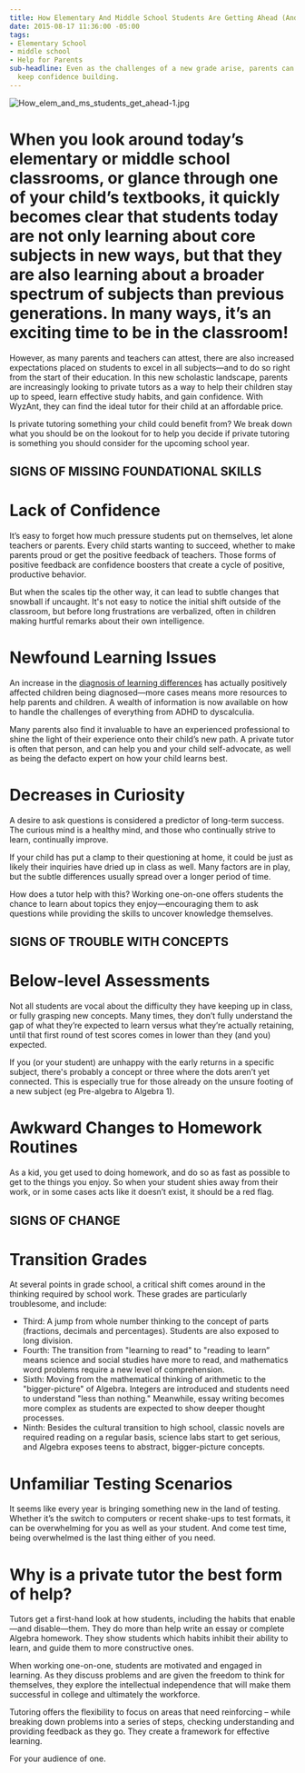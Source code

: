 ```yaml
---
title: How Elementary And Middle School Students Are Getting Ahead (And Staying There)
date: 2015-08-17 11:36:00 -05:00
tags:
- Elementary School
- middle school
- Help for Parents
sub-headline: Even as the challenges of a new grade arise, parents can make sure students
  keep confidence building.
---
```


![How_elem_and_ms_students_get_ahead-1.jpg](/blog/uploads/How_elem_and_ms_students_get_ahead-1.jpg)

# When you look around today’s elementary or middle school classrooms, or glance through one of your child’s textbooks, it quickly becomes clear that students today are not only learning about core subjects in new ways, but that they are also learning about a broader spectrum of subjects than previous generations. In many ways, it’s an exciting time to be in the classroom!

However, as many parents and teachers can attest, there are also increased expectations placed on students to excel in all subjects—and to do so right from the start of their education. In this new scholastic landscape, parents are increasingly looking to private tutors as a way to help their children stay up to speed, learn effective study habits, and gain confidence. With WyzAnt, they can find the ideal tutor for their child at an affordable price.

Is private tutoring something your child could benefit from? We break down what you should be on the lookout for to help you decide if private tutoring is something you should consider for the upcoming school year.

## SIGNS OF MISSING FOUNDATIONAL SKILLS

# Lack of Confidence

It’s easy to forget how much pressure students put on themselves, let alone teachers or parents. Every child starts wanting to succeed, whether to make parents proud or get the positive feedback of teachers. Those forms of positive feedback are confidence boosters that create a cycle of positive, productive behavior.

But when the scales tip the other way, it can lead to subtle changes that snowball if uncaught. It's not easy to notice the initial shift outside of the classroom, but before long frustrations are verbalized, often in children making hurtful remarks about their own intelligence.

# Newfound Learning Issues

An increase in the [diagnosis of learning differences](http://www.npr.org/2014/08/19/341674577/whats-behind-the-stark-rise-in-childrens-disabilities) has actually positively affected children being diagnosed—more cases means more resources to help parents and children. A wealth of information is now available on how to handle the challenges of everything from ADHD to dyscalculia.

Many parents also find it invaluable to have an experienced professional to shine the light of their experience onto their child’s new path. A private tutor is often that person, and can help you and your child self-advocate, as well as being the defacto expert on how your child learns best.

# Decreases in Curiosity

A desire to ask questions is considered a predictor of long-term success. The curious mind is a healthy mind, and those who continually strive to learn, continually improve.

If your child has put a clamp to their questioning at home, it could be just as likely their inquiries have dried up in class as well. Many factors are in play, but the subtle differences usually spread over a longer period of time.

How does a tutor help with this? Working one-on-one offers students the chance to learn about topics they enjoy—encouraging them to ask questions while providing the skills to uncover knowledge themselves.

## SIGNS OF TROUBLE WITH CONCEPTS

# Below-level Assessments

Not all students are vocal about the difficulty they have keeping up in class, or fully grasping new concepts. Many times, they don’t fully understand the gap of what they’re expected to learn versus what they’re actually retaining, until that first round of test scores comes in lower than they (and you) expected.

If you (or your student) are unhappy with the early returns in a specific subject, there's probably a concept or three where the dots aren’t yet connected. This is especially true for those already on the unsure footing of a new subject (eg Pre-algebra to Algebra 1).

# Awkward Changes to Homework Routines

As a kid, you get used to doing homework, and do so as fast as possible to get to the things you enjoy. So when your student shies away from their work, or in some cases acts like it doesn’t exist, it should be a red flag.

## SIGNS OF CHANGE

# Transition Grades

At several points in grade school, a critical shift comes around in the thinking required by school work. These grades are particularly troublesome, and include:

* Third: A jump from whole number thinking to the concept of parts (fractions, decimals and percentages). Students are also exposed to long division.
* Fourth: The transition from "learning to read" to "reading to learn” means science and social studies have more to read, and mathematics word problems require a new level of comprehension.
* Sixth: Moving from the mathematical thinking of arithmetic to the "bigger-picture" of Algebra. Integers are introduced and students need to understand "less than nothing." Meanwhile, essay writing becomes more complex as students are expected to show deeper thought processes.
* Ninth: Besides the cultural transition to high school, classic novels are required reading on a regular basis, science labs start to get serious, and Algebra exposes teens to abstract, bigger-picture concepts.

# Unfamiliar Testing Scenarios

It seems like every year is bringing something new in the land of testing. Whether it’s the switch to computers or recent shake-ups to test formats, it can be overwhelming for you as well as your student. And come test time, being overwhelmed is the last thing either of you need.

# Why is a private tutor the best form of help?

Tutors get a first-hand look at how students, including the habits that enable—and disable—them. They do more than help write an essay or complete Algebra homework. They show students which habits inhibit their ability to learn, and guide them to more constructive ones.

When working one-on-one, students are motivated and engaged in learning. As they discuss problems and are given the freedom to think for themselves, they explore the intellectual independence that will make them successful in college and ultimately the workforce.

Tutoring offers the flexibility to focus on areas that need reinforcing – while breaking down problems into a series of steps, checking understanding and providing feedback as they go. They create a framework for effective learning.

For your audience of one.